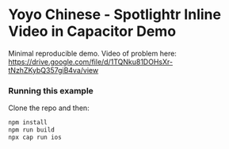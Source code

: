 # Yoyo Chinese - Spotlightr Inline Video in Capacitor Demo

Minimal reproducible demo. Video of problem here:
https://drive.google.com/file/d/1TQNku81DOHsXr-tNzhZKybQ357giB4va/view


### Running this example

Clone the repo and then:

```bash
npm install
npm run build
npx cap run ios
```
